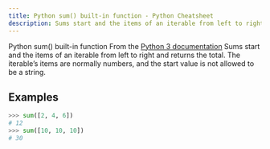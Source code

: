 ```yaml
---
title: Python sum() built-in function - Python Cheatsheet
description: Sums start and the items of an iterable from left to right and returns the total. The iterable’s items are normally numbers, and the start value is not allowed to be a string.
---
```


<base-title :title="frontmatter.title" :description="frontmatter.description">
Python sum() built-in function
</base-title>

<base-disclaimer>
  <base-disclaimer-title>
    From the <a target="_blank" href="https://docs.python.org/3/library/functions.html#func-sum">Python 3 documentation</a>
  </base-disclaimer-title>
  <base-disclaimer-content>
    Sums start and the items of an iterable from left to right and returns the total. The iterable’s items are normally numbers, and the start value is not allowed to be a string.
  </base-disclaimer-content>
</base-disclaimer>

## Examples

```python
>>> sum([2, 4, 6])
# 12
>>> sum([10, 10, 10])
# 30
```

<!-- remove this tag to start editing this page -->
<empty-section />
<!-- remove this tag to start editing this page -->
